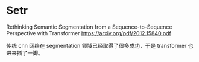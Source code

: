 # Setr

Rethinking Semantic Segmentation from a Sequence-to-Sequence Perspective with Transformer
https://arxiv.org/pdf/2012.15840.pdf


传统 cnn 网络在 segmentation 领域已经取得了很多成功，于是 transformer 也进来插了一脚。
